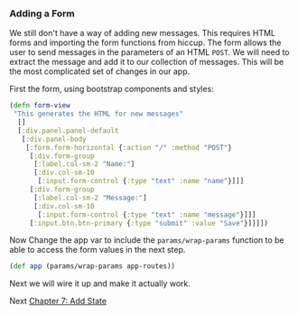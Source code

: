 
### Adding a Form

We still don't have a way of adding new messages. This requires HTML forms and importing the form functions from hiccup. The form allows the user to send messages in the parameters of an HTML `POST`. We will need to extract the message and add it to our collection of messages. This will be the most complicated set of changes in our app.


First the form, using bootstrap components and styles:

```clojure
(defn form-view
 "This generates the HTML for new messages"
  []
  [:div.panel.panel-default
   [:div.panel-body
    [:form.form-horizontal {:action "/" :method "POST"}
     [:div.form-group
      [:label.col-sm-2 "Name:"]
      [:div.col-sm-10
       [:input.form-control {:type "text" :name "name"}]]]
     [:div.form-group
      [:label.col-sm-2 "Message:"]
      [:div.col-sm-10
       [:input.form-control {:type "text" :name "message"}]]]
     [:input.btn.btn-primary {:type "submit" :value "Save"}]]]])
```

Now Change the app var to include the `params/wrap-params` function to be able to access the form values in the next step.

```clojure
(def app (params/wrap-params app-routes))
```

Next we will wire it up and make it actually work.


Next [Chapter 7: Add State](/Pages/7-add-atom.md)
